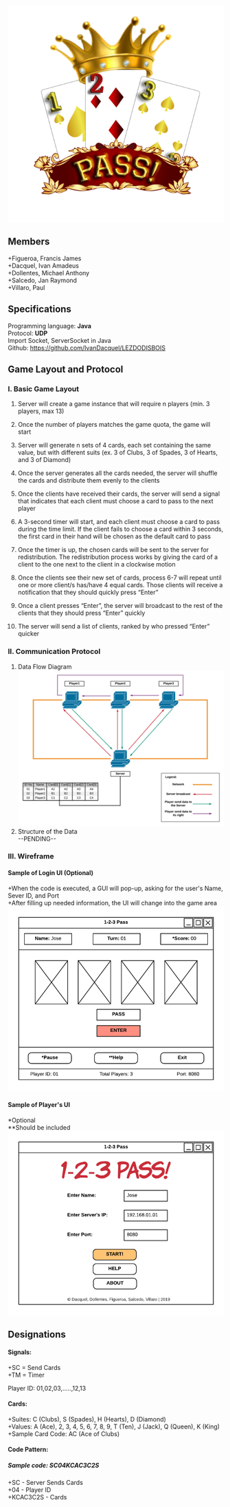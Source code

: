 ![alt text](https://github.com/IvanDacquel/LEZDODISBOIS/blob/master/GameFiles/PNG-photos/LOGO.png "GAME")<br />

## Members

+Figueroa, Francis James <br />
+Dacquel, Ivan Amadeus <br />
+Dollentes, Michael Anthony <br />
+Salcedo, Jan Raymond <br />
+Villaro, Paul

## Specifications

Programming language: **Java** <br />
Protocol: **UDP** <br />
Import Socket, ServerSocket in Java <br />
Github: https://github.com/IvanDacquel/LEZDODISBOIS

## Game Layout and Protocol

### I. Basic Game Layout

1. Server will create a game instance that will require n players (min. 3 players, max 13)

2. Once the number of players matches the game quota, the game will start

3. Server will generate n sets of 4 cards, each set containing the same value, but with different suits (ex. 3 of Clubs, 3 of Spades, 3 of Hearts, and 3 of Diamond)

4. Once the server generates all the cards needed, the server will shuffle the cards and distribute them evenly to the clients

5. Once the clients have received their cards, the server will send a signal that indicates that each client must choose a card to pass to the next player

6. A 3-second timer will start, and each client must choose a card to pass during the time limit. If the client fails to choose a card within 3 seconds, the first card in their hand will be chosen as the default card to pass

7. Once the timer is up, the chosen cards will be sent to the server for redistribution. The redistribution process works by giving the card of a client to the one next to the client in a clockwise motion

8. Once the clients see their new set of cards, process 6-7 will repeat until one or more client/s has/have 4 equal cards. Those clients will receive a notification that they should quickly press “Enter”

9. Once a client presses “Enter”, the server will broadcast to the rest of the clients that they should press “Enter” quickly

10. The server will send a list of clients, ranked by who pressed “Enter” quicker

### II. Communication Protocol

1. Data Flow Diagram <br />
![alt text](https://github.com/IvanDacquel/LEZDODISBOIS/blob/master/datadiagramflow.png "Data Flow Diagram")<br />
2. Structure of the Data <br />
--PENDING--

### III. Wireframe
#### Sample of Login UI (Optional)<br />
+When the code is executed, a GUI will pop-up, asking for the user's Name, Sever ID, and Port<br />
+After filling up needed information, the UI will change into the game area<br />
![alt text](https://github.com/IvanDacquel/LEZDODISBOIS/blob/master/gameplay.png "Client log-in")<br />
#### Sample of Player's UI<br />
\*Optional<br />
\*\*Should be included<br />
![alt text](https://github.com/IvanDacquel/LEZDODISBOIS/blob/master/login.png "Game interface")<br />

## Designations
  
#### Signals: <br />
  +SC = Send Cards <br />
  +TM = Timer <br />
  
Player ID: 01,02,03,.....,12,13 <br />

#### Cards: <br />
  +Suites: C (Clubs), S (Spades), H (Hearts), D (Diamond) <br />
  +Values: A (Ace), 2, 3, 4, 5, 6, 7, 8, 9, T (Ten), J (Jack), Q (Queen), K (King) <br />
  +Sample Card Code: AC (Ace of Clubs) <br />

#### Code Pattern: <br />
##### Sample code: SC04KCAC3C2S <br />
+SC - Server Sends Cards <br />
+04 - Player ID <br />
+KCAC3C2S - Cards <br />

